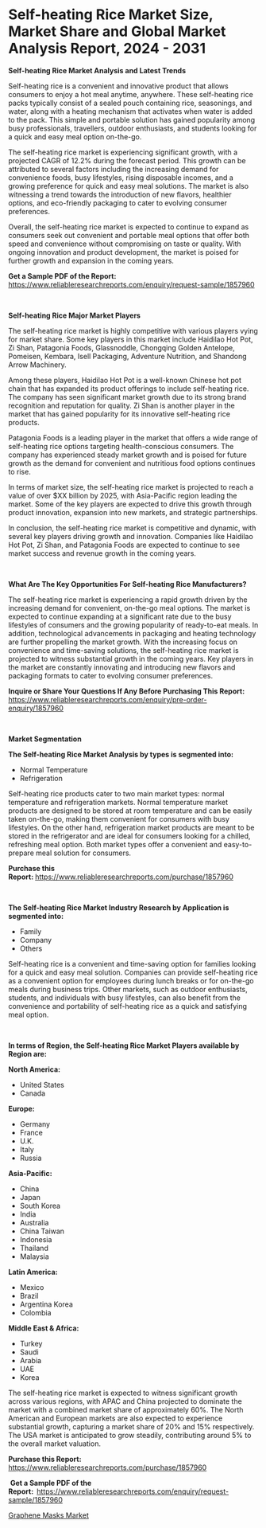 <p><h1>Self-heating Rice Market Size, Market Share and Global Market Analysis Report, 2024 - 2031</h1></p><p><strong>Self-heating Rice Market Analysis and Latest Trends</strong></p>
<p><p>Self-heating rice is a convenient and innovative product that allows consumers to enjoy a hot meal anytime, anywhere. These self-heating rice packs typically consist of a sealed pouch containing rice, seasonings, and water, along with a heating mechanism that activates when water is added to the pack. This simple and portable solution has gained popularity among busy professionals, travellers, outdoor enthusiasts, and students looking for a quick and easy meal option on-the-go.</p><p>The self-heating rice market is experiencing significant growth, with a projected CAGR of 12.2% during the forecast period. This growth can be attributed to several factors including the increasing demand for convenience foods, busy lifestyles, rising disposable incomes, and a growing preference for quick and easy meal solutions. The market is also witnessing a trend towards the introduction of new flavors, healthier options, and eco-friendly packaging to cater to evolving consumer preferences.</p><p>Overall, the self-heating rice market is expected to continue to expand as consumers seek out convenient and portable meal options that offer both speed and convenience without compromising on taste or quality. With ongoing innovation and product development, the market is poised for further growth and expansion in the coming years.</p></p>
<p><strong>Get a Sample PDF of the Report:&nbsp;</strong> <a href="https://www.reliableresearchreports.com/enquiry/request-sample/1857960">https://www.reliableresearchreports.com/enquiry/request-sample/1857960</a></p>
<p>&nbsp;</p>
<p><strong>Self-heating Rice Major Market Players</strong></p>
<p><p>The self-heating rice market is highly competitive with various players vying for market share. Some key players in this market include Haidilao Hot Pot, Zi Shan, Patagonia Foods, Glassnoddle, Chongqing Golden Antelope, Pomeisen, Kembara, Isell Packaging, Adventure Nutrition, and Shandong Arrow Machinery.</p><p>Among these players, Haidilao Hot Pot is a well-known Chinese hot pot chain that has expanded its product offerings to include self-heating rice. The company has seen significant market growth due to its strong brand recognition and reputation for quality. Zi Shan is another player in the market that has gained popularity for its innovative self-heating rice products.</p><p>Patagonia Foods is a leading player in the market that offers a wide range of self-heating rice options targeting health-conscious consumers. The company has experienced steady market growth and is poised for future growth as the demand for convenient and nutritious food options continues to rise.</p><p>In terms of market size, the self-heating rice market is projected to reach a value of over $XX billion by 2025, with Asia-Pacific region leading the market. Some of the key players are expected to drive this growth through product innovation, expansion into new markets, and strategic partnerships.</p><p>In conclusion, the self-heating rice market is competitive and dynamic, with several key players driving growth and innovation. Companies like Haidilao Hot Pot, Zi Shan, and Patagonia Foods are expected to continue to see market success and revenue growth in the coming years.</p></p>
<p>&nbsp;</p>
<p><strong>What Are The Key Opportunities For Self-heating Rice Manufacturers?</strong></p>
<p><p>The self-heating rice market is experiencing a rapid growth driven by the increasing demand for convenient, on-the-go meal options. The market is expected to continue expanding at a significant rate due to the busy lifestyles of consumers and the growing popularity of ready-to-eat meals. In addition, technological advancements in packaging and heating technology are further propelling the market growth. With the increasing focus on convenience and time-saving solutions, the self-heating rice market is projected to witness substantial growth in the coming years. Key players in the market are constantly innovating and introducing new flavors and packaging formats to cater to evolving consumer preferences.</p></p>
<p><strong>Inquire or Share Your Questions If Any Before Purchasing This Report:</strong> <a href="https://www.reliableresearchreports.com/enquiry/pre-order-enquiry/1857960">https://www.reliableresearchreports.com/enquiry/pre-order-enquiry/1857960</a></p>
<p>&nbsp;</p>
<p><strong>Market Segmentation</strong></p>
<p><strong>The Self-heating Rice Market Analysis by types is segmented into:</strong></p>
<p><ul><li>Normal Temperature</li><li>Refrigeration</li></ul></p>
<p><p>Self-heating rice products cater to two main market types: normal temperature and refrigeration markets. Normal temperature market products are designed to be stored at room temperature and can be easily taken on-the-go, making them convenient for consumers with busy lifestyles. On the other hand, refrigeration market products are meant to be stored in the refrigerator and are ideal for consumers looking for a chilled, refreshing meal option. Both market types offer a convenient and easy-to-prepare meal solution for consumers.</p></p>
<p><strong>Purchase this Report:&nbsp;</strong><a href="https://www.reliableresearchreports.com/purchase/1857960">https://www.reliableresearchreports.com/purchase/1857960</a></p>
<p>&nbsp;</p>
<p><strong>The Self-heating Rice Market Industry Research by Application is segmented into:</strong></p>
<p><ul><li>Family</li><li>Company</li><li>Others</li></ul></p>
<p><p>Self-heating rice is a convenient and time-saving option for families looking for a quick and easy meal solution. Companies can provide self-heating rice as a convenient option for employees during lunch breaks or for on-the-go meals during business trips. Other markets, such as outdoor enthusiasts, students, and individuals with busy lifestyles, can also benefit from the convenience and portability of self-heating rice as a quick and satisfying meal option.</p></p>
<p>&nbsp;</p>
<p><strong>In terms of Region, the Self-heating Rice Market Players available by Region are:</strong></p>
<p>
    <p> <strong> North America: </strong>
        <ul>
            <li>United States</li>
            <li>Canada</li>
        </ul>
        </p> 
    <p> <strong> Europe: </strong>
        <ul>
            <li>Germany</li>
            <li>France</li>
            <li>U.K.</li>
            <li>Italy</li>
            <li>Russia</li>
        </ul>
        </p> 
    <p> <strong> Asia-Pacific: </strong>
        <ul>
            <li>China</li>
            <li>Japan</li>
            <li>South Korea</li>
            <li>India</li>
            <li>Australia</li>
            <li>China Taiwan</li>
            <li>Indonesia</li>
            <li>Thailand</li>
            <li>Malaysia</li>
        </ul>
        </p> 
    <p> <strong> Latin America: </strong>
        <ul>
            <li>Mexico</li>
            <li>Brazil</li>
            <li>Argentina Korea</li>
            <li>Colombia</li>
        </ul>
        </p> 
    <p> <strong> Middle East & Africa: </strong>
        <ul>
            <li>Turkey</li>
            <li>Saudi</li>
            <li>Arabia</li>
            <li>UAE</li>
            <li>Korea</li>
        </ul>
    </p>
    </p>
<p><p>The self-heating rice market is expected to witness significant growth across various regions, with APAC and China projected to dominate the market with a combined market share of approximately 60%. The North American and European markets are also expected to experience substantial growth, capturing a market share of 20% and 15% respectively. The USA market is anticipated to grow steadily, contributing around 5% to the overall market valuation.</p></p>
<p><strong>Purchase this Report: </strong><a href="https://www.reliableresearchreports.com/purchase/1857960">https://www.reliableresearchreports.com/purchase/1857960</a></p>
<p>&nbsp;<strong>Get a Sample PDF of the Report:&nbsp;&nbsp;</strong><a href="https://www.reliableresearchreports.com/enquiry/request-sample/1857960">https://www.reliableresearchreports.com/enquiry/request-sample/1857960</a></p>
<p><strong></strong></p>
<p><p><a href="https://github.com/YashRP12/Market-Research-Report-List-3/blob/main/graphene-masks-market.md">Graphene Masks Market</a></p></p>